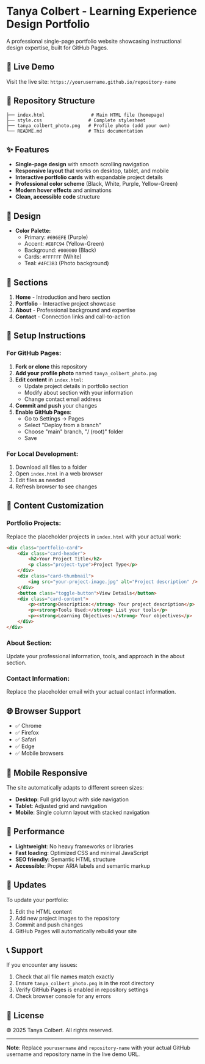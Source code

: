 # Tanya Colbert - Learning Experience Design Portfolio

A professional single-page portfolio website showcasing instructional design expertise, built for GitHub Pages.

## 🚀 Live Demo

Visit the live site: `https://yourusername.github.io/repository-name`

## 📁 Repository Structure

```
├── index.html                 # Main HTML file (homepage)
├── style.css                 # Complete stylesheet
├── tanya_colbert_photo.png   # Profile photo (add your own)
└── README.md                 # This documentation
```

## ✨ Features

- **Single-page design** with smooth scrolling navigation
- **Responsive layout** that works on desktop, tablet, and mobile
- **Interactive portfolio cards** with expandable project details
- **Professional color scheme** (Black, White, Purple, Yellow-Green)
- **Modern hover effects** and animations
- **Clean, accessible code** structure

## 🎨 Design

- **Color Palette:**
  - Primary: `#696EFE` (Purple)
  - Accent: `#E8FC94` (Yellow-Green)
  - Background: `#000000` (Black)
  - Cards: `#FFFFFF` (White)
  - Teal: `#4FC3B3` (Photo background)

## 📱 Sections

1. **Home** - Introduction and hero section
2. **Portfolio** - Interactive project showcase
3. **About** - Professional background and expertise
4. **Contact** - Connection links and call-to-action

## 🔧 Setup Instructions

### For GitHub Pages:

1. **Fork or clone** this repository
2. **Add your profile photo** named `tanya_colbert_photo.png`
3. **Edit content** in `index.html`:
   - Update project details in portfolio section
   - Modify about section with your information
   - Change contact email address
4. **Commit and push** your changes
5. **Enable GitHub Pages**:
   - Go to Settings → Pages
   - Select "Deploy from a branch"
   - Choose "main" branch, "/ (root)" folder
   - Save

### For Local Development:

1. Download all files to a folder
2. Open `index.html` in a web browser
3. Edit files as needed
4. Refresh browser to see changes

## 📝 Content Customization

### Portfolio Projects:
Replace the placeholder projects in `index.html` with your actual work:

```html
<div class="portfolio-card">
    <div class="card-header">
        <h2>Your Project Title</h2>
        <p class="project-type">Project Type</p>
    </div>
    <div class="card-thumbnail">
        <img src="your-project-image.jpg" alt="Project description" />
    </div>
    <button class="toggle-button">View Details</button>
    <div class="card-content">
        <p><strong>Description:</strong> Your project description</p>
        <p><strong>Tools Used:</strong> List your tools</p>
        <p><strong>Learning Objectives:</strong> Your objectives</p>
    </div>
</div>
```

### About Section:
Update your professional information, tools, and approach in the about section.

### Contact Information:
Replace the placeholder email with your actual contact information.

## 🌐 Browser Support

- ✅ Chrome
- ✅ Firefox
- ✅ Safari
- ✅ Edge
- ✅ Mobile browsers

## 📱 Mobile Responsive

The site automatically adapts to different screen sizes:
- **Desktop**: Full grid layout with side navigation
- **Tablet**: Adjusted grid and navigation
- **Mobile**: Single column layout with stacked navigation

## 🚀 Performance

- **Lightweight**: No heavy frameworks or libraries
- **Fast loading**: Optimized CSS and minimal JavaScript
- **SEO friendly**: Semantic HTML structure
- **Accessible**: Proper ARIA labels and semantic markup

## 🔄 Updates

To update your portfolio:
1. Edit the HTML content
2. Add new project images to the repository
3. Commit and push changes
4. GitHub Pages will automatically rebuild your site

## 📞 Support

If you encounter any issues:
1. Check that all file names match exactly
2. Ensure `tanya_colbert_photo.png` is in the root directory
3. Verify GitHub Pages is enabled in repository settings
4. Check browser console for any errors

## 📄 License

© 2025 Tanya Colbert. All rights reserved.

---

**Note**: Replace `yourusername` and `repository-name` with your actual GitHub username and repository name in the live demo URL.